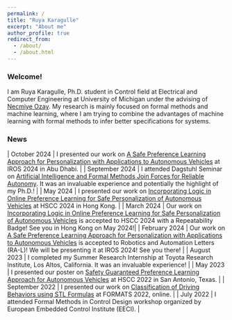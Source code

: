 ```yaml
---
permalink: /
title: "Ruya Karagulle"
excerpt: "About me"
author_profile: true
redirect_from: 
  - /about/
  - /about.html
---
```


### Welcome! 

I am Ruya Karagulle, Ph.D. student in Control field at Electrical and Computer Engineering at University of Michigan under the advising of [Necmiye Ozay](https://web.eecs.umich.edu/~necmiye/). My research is mainly focused on formal methods and machine learning, where I am trying to combine the advantages of machine learning with formal methods to infer better specifications for systems. 

### News

| October 2024 | I presented our work on [A Safe Preference Learning Approach for Personalization with Applications to Autonomous Vehicles](https://ieeexplore.ieee.org/abstract/document/10465615) at IROS 2024 in Abu Dhabi. |
| September 2024 | I attended Dagstuhl Seminar on [Artificial Intelligence and Formal Methods Join Forces for Reliable Autonomy](https://www.dagstuhl.de/en/seminars/seminar-calendar/seminar-details/24361). It was an invaluable experience and potentially the highlight of my Ph.D.! |
| May 2024 | I presented our work on [Incorporating Logic in Online Preference Learning for Safe Personalization of Autonomous Vehicles](https://dl.acm.org/doi/abs/10.1145/3641513.3650129) at HSCC 2024 in Hong Kong. |
| March 2024 | Our work on [Incorporating Logic in Online Preference Learning for Safe Personalization of Autonomous Vehicles](https://dl.acm.org/doi/abs/10.1145/3641513.3650129) is accepted to HSCC 2024 with a Repeatability Badge! See you in Hong Kong on May 2024!|
| February 2024 | Our work on [A Safe Preference Learning Approach for Personalization with Applications to Autonomous Vehicles](https://ieeexplore.ieee.org/abstract/document/10465615) is accepted to Robotics and Automation Letters (RA-L)! We will be presenting it at IROS 2024! See you there! |
| August 2023 | I completed my Summer Research Internship at Toyota Research Institute, Los Altos, California. It was an invaluable experience! |
| May 2023 | I presented our poster on [Safety Guaranteed Preference Learning Approach for Autonomous Vehicles](https://doi.org/10.1145/3575870.3589549) at HSCC 2022 in San Antonio, Texas. |
| September 2022 | I presented our work on [Classification of Driving Behaviors using STL Formulas](https://doi.org/10.1007/978-3-031-15839-1_9) at FORMATS 2022, online. |
| July 2022 | I attended Formal Methods in Control Design workshop organized by European Embedded Control Institute (EECI). |